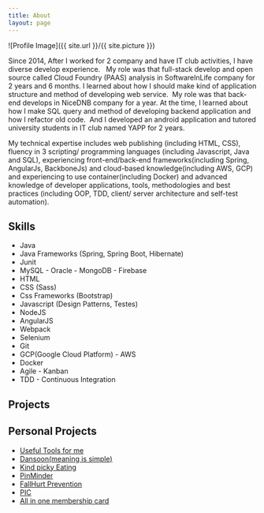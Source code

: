 ```yaml
---
title: About
layout: page
---
```

![Profile Image]({{ site.url }}/{{ site.picture }})

<p>Since 2014, After I worked for 2 company and have IT club activities, I have diverse develop experience.  
My role was that full-stack develop and open source called Cloud Foundry (PAAS) analysis in SoftwareInLife company for 2 years and 6 months. I learned about how I should make kind of application structure and method of developing web service. 
My role was that back-end develops in NiceDNB company for a year. At the time, I learned about how I make SQL query and method of developing backend application and how I refactor old code. 
And I developed an android application and tutored university students in IT club named YAPP for 2 years.
</p>

<p>My technical expertise includes web publishing (including HTML, CSS), fluency in 3 scripting/ programming languages (including Javascript, Java and SQL), experiencing front-end/back-end frameworks(including Spring, AngularJs, BackboneJs) and cloud-based knowledge(including AWS, GCP) and experiencing to use container(including Docker) and advanced knowledge of developer applications, tools, methodologies and best practices (including OOP, TDD, client/ server architecture and self-test automation).</p>

<h2>Skills</h2>

<ul class="skill-list">
	<li>Java</li>
	<li>Java Frameworks (Spring, Spring Boot, Hibernate)</li>
	<li>Junit</li>
	<li>MySQL - Oracle - MongoDB - Firebase</li>
	<li>HTML</li>
	<li>CSS (Sass)</li>
	<li>Css Frameworks (Bootstrap)</li>
	<li>Javascript (Design Patterns, Testes)</li>
	<li>NodeJS</li>
	<li>AngularJS</li>
	<li>Webpack</li>
	<li>Selenium</li>
	<li>Git</li>
	<li>GCP(Google Cloud Platform) - AWS</li>
	<li>Docker</li>
	<li>Agile - Kanban</li>
	<li>TDD - Continuous Integration</li>
</ul>

<h2>Projects</h2>

<ul>
</ul>

<h2>Personal Projects</h2>

<ul>
	<li><a href="https://github.com/ohdoking/useful-tool-microservices-proeject">Useful Tools for me</a></li>
	<li><a href="https://github.com/ohdoking/Dansoon">Dansoon(meaning is simple)</a></li>
	<li><a href="https://github.com/ohdoking/KindPickyEatingServer">Kind picky Eating</a></li>
	<li><a href="https://github.com/jiniC/UnitonPinminder">PinMinder</a></li>
	<li><a href="https://github.com/ohdoking/FallHurtPreventionApp">FallHurt Prevention</a></li>
	<li><a href="https://github.com/ohdoking/pic6inyapp">PIC</a></li>
	<li><a href="https://github.com/ohdoking/FloatingApp">All in one membership card</a></li>
</ul>
